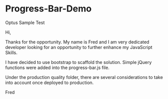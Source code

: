 Progress-Bar-Demo
=================

Optus Sample Test



Hi,

Thanks for the opportunity.
My name is Fred and I am very dedicated developer looking for an opportunity to further enhance my JavaScript Skills.

I have decided to use bootstrap to scaffold the solution. 
Simple jQuery functions were added into the progress-bar.js file.


Under the production quality folder, there are several considerations to take into account once deployed to production.

Fred
